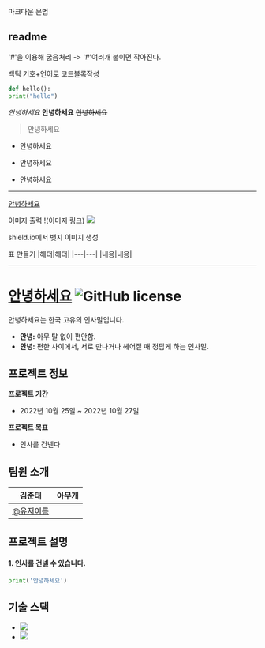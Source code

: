 마크다운 문법
## readme
'#'을 이용해 굵음처리 -> '#'여러개 붙이면 작아진다.


백틱 기호+언어로 코드블록작성
```python
def hello():
print("hello")
```

*안녕하세요*
**안녕하세요**
~~안녕하세요~~


> 안녕하세요
* 안녕하세요
- 안녕하세요
+ 안녕하세요
---


[안녕하세요](http://naver.com)

이미지 출력
!(이미지 링크)
<img src="이미지 주소">

shield.io에서 뱃지 이미지 생성


표 만들기
|헤더|헤더|
|---|---|
|내용|내용|


---
# [안녕하세요](https://github.com/ji-hoooon/hello) ![GitHub license](https://img.shields.io/badge/license-MIT-blue.svg)

안녕하세요는 한국 고유의 인사말입니다.

* **안녕:** 아무 탈 없이 편안함.
* **안녕:** 편한 사이에서, 서로 만나거나 헤어질 때 정답게 하는 인사말.

## 프로젝트 정보

**프로젝트 기간**
* 2022년 10월 25일 ~ 2022년 10월 27일

**프로젝트 목표**
* 인사를 건넨다

## 팀원 소개
| 김준태 | 아무개 |
| -----| ---- |
| [@유저이름](https://github.com/ji-hoooon) |  |

## 프로젝트 설명

#### 1. 인사를 건넬 수 있습니다.
```python
print('안녕하세요')
```

## 기술 스택
- <img src="https://img.shields.io/badge/React-61DAFB?style=flat-square&logo=React&logoColor=black">
- <img src="https://img.shields.io/badge/Spring-6DB33F?style=flat-square&logo=Spring&logoColor=white">


